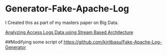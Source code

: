 # Generator-Fake-Apache-Log

I Created this as part of my masters paper on Big Data.

[Analyzing Access Logs Data using Stream Based Architecture](https://library.ndsu.edu/ir/handle/10365/28001)

##Modifying some script of https://github.com/kiritbasu/Fake-Apache-Log-Generator
